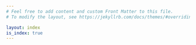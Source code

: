 ```yaml
---
# Feel free to add content and custom Front Matter to this file.
# To modify the layout, see https://jekyllrb.com/docs/themes/#overriding-theme-defaults

layout: index
is_index: true
---
```

